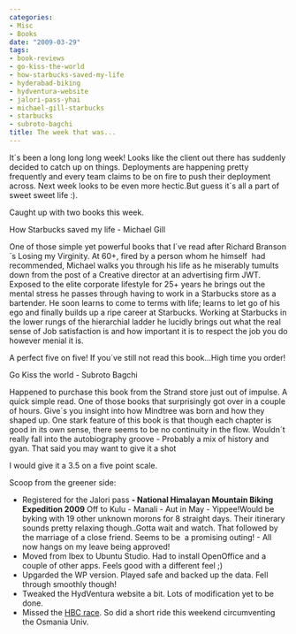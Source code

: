 ```yaml
---
categories:
- Misc
- Books
date: "2009-03-29"
tags:
- book-reviews
- go-kiss-the-world
- how-starbucks-saved-my-life
- hyderabad-biking
- hydventura-website
- jalori-pass-yhai
- michael-gill-starbucks
- starbucks
- subroto-bagchi
title: The week that was...
---
```


It´s been a long long long week! Looks like the client out there has suddenly decided to catch up on things. Deployments are happening pretty frequently and every team claims to be on fire to push their deployment across. Next week looks to be even more hectic.But guess it´s all a part of sweet sweet life :).

Caught up with two books this week.

How Starbucks saved my life - Michael Gill

One of those simple yet powerful books that I´ve read after Richard Branson´s Losing my Virginity. At 60+, fired by a person whom he himself  had recommended, Michael walks you through his life as he miserably tumults down from the post of a Creative director at an advertising firm JWT. Exposed to the elite corporate lifestyle for 25+ years he brings out the mental stress he passes through having to work in a Starbucks store as a bartender. He soon learns to come to terms with life; learns to let go of his ego and finally builds up a ripe career at Starbucks. Working at Starbucks in the lower rungs of the hierarchial ladder he lucidly brings out what the real sense of Job satisfaction is and how important it is to respect the job you do however menial it is.

A perfect five on five! If you´ve still not read this book...High time you order!

Go Kiss the world - Subroto Bagchi

Happened to purchase this book from the Strand store just out of impulse. A quick simple read. One of those books that surprisingly got over in a couple of hours. Give´s you insight into how Mindtree was born and how they shaped up. One stark feature of this book is that though each chapter is good in its own sense, there seems to be no continuity in the flow. Wouldn´t really fall into the autobiography groove - Probably a mix of history and gyan. That said you may want to give it a shot

I would give it a 3.5 on a five point scale.

Scoop from the greener side:

- Registered for the Jalori pass **- National Himalayan Mountain Biking Expedition 2009** Off to Kulu - Manali - Aut in May - Yippee!Would be byking with 19 other unknown morons for 8 straight days. Their itinerary sounds pretty relaxing though..Gotta wait and watch. That followed by the marriage of a close friend. Seems to be  a promising outing! - All now hangs on my leave being approved!
- Moved from Ibex to Ubuntu Studio. Had to install OpenOffice and a couple of other apps. Feels good with a different feel ;)
- Upgarded the WP version. Played safe and backed up the data. Fell through smoothly though!
- Tweaked the HydVentura website a bit. Lots of modification yet to be done.
- Missed the [HBC race](http://www.meetup.com/HyderabadBicyclingClub/calendar/9894817/ "Hyderabad Bicycling club"). So did a short ride this weekend circumventing the Osmania Univ.
